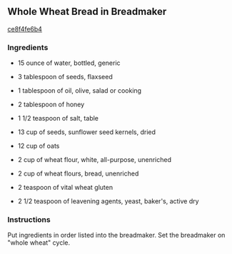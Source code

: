 ## Whole Wheat Bread in Breadmaker

[ce8f4fe6b4](http://www.food.com/recipe/whole-wheat-bread-in-breadmaker-342177)

### Ingredients

 - 15 ounce of water, bottled, generic

 - 3 tablespoon of seeds, flaxseed

 - 1 tablespoon of oil, olive, salad or cooking

 - 2 tablespoon of honey

 - 1 1/2 teaspoon of salt, table

 - 13 cup of seeds, sunflower seed kernels, dried

 - 12 cup of oats

 - 2 cup of wheat flour, white, all-purpose, unenriched

 - 2 cup of wheat flours, bread, unenriched

 - 2 teaspoon of vital wheat gluten

 - 2 1/2 teaspoon of leavening agents, yeast, baker's, active dry

### Instructions

Put ingredients in order listed into the breadmaker. Set the breadmaker on "whole wheat" cycle.